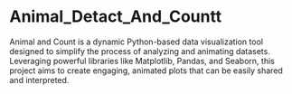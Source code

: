 # Animal_Detact_And_Countt
Animal and Count is a dynamic Python-based data visualization tool designed to simplify the process of analyzing and animating datasets. Leveraging powerful libraries like Matplotlib, Pandas, and Seaborn, this project aims to create engaging, animated plots that can be easily shared and interpreted.
